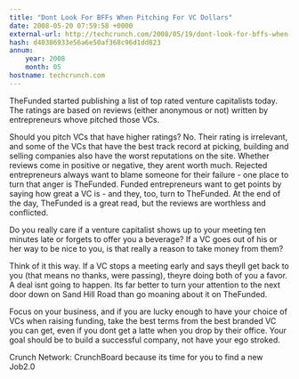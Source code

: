 ```yaml
---
title: "Dont Look For BFFs When Pitching For VC Dollars"
date: 2008-05-20 07:59:58 +0000
external-url: http://techcrunch.com/2008/05/19/dont-look-for-bffs-when-pitching-for-vc-dollars/
hash: d40386933e56a6e50af368c96d1dd823
annum:
    year: 2008
    month: 05
hostname: techcrunch.com
---
```


TheFunded started publishing a list of top rated venture capitalists today. The ratings are based on reviews (either anonymous or not) written by entrepreneurs whove pitched those VCs. 

Should you pitch VCs that have higher ratings? No. Their rating is irrelevant, and some of the VCs that have the best track record at picking, building and selling companies also have the worst reputations on the site. Whether reviews come in positive or negative, they arent worth much. Rejected entrepreneurs always want to blame someone for their failure - one place to turn that anger is TheFunded. Funded entrepreneurs want to get points by saying how great a VC is - and they, too, turn to TheFunded. At the end of the day, TheFunded is a great read, but the reviews are worthless and conflicted.

Do you really care if a venture capitalist shows up to your meeting ten minutes late or forgets to offer you a beverage? If a VC goes out of his or her way to be nice to you, is that really a reason to take money from them? 

Think of it this way. If a VC stops a meeting early and says theyll get back to you (that means no thanks, were passing), theyre doing both of you a favor. A deal isnt going to happen. Its far better to turn your attention to the next door down on Sand Hill Road than go moaning about it on TheFunded. 

Focus on your business, and if you are lucky enough to have your choice of VCs when raising funding, take the best terms from the best branded VC you can get, even if you dont get a latte when you drop by their office. Your goal should be to build a successful company, not have your ego stroked.

Crunch Network:  CrunchBoard because its time for you to find a new Job2.0
